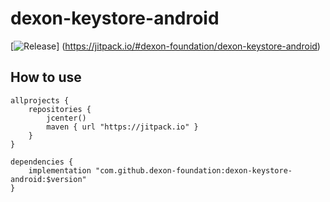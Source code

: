 # dexon-keystore-android

[![Release](https://jitpack.io/v/User/Repo.svg)]
(https://jitpack.io/#dexon-foundation/dexon-keystore-android)

## How to use

```
allprojects {
	repositories {
		jcenter()
		maven { url "https://jitpack.io" }
	}
}

dependencies {
	implementation "com.github.dexon-foundation:dexon-keystore-android:$version"
}
```